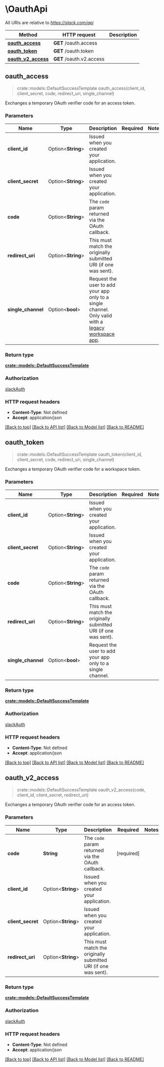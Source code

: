 # \OauthApi

All URIs are relative to *https://slack.com/api*

Method | HTTP request | Description
------------- | ------------- | -------------
[**oauth_access**](OauthApi.md#oauth_access) | **GET** /oauth.access | 
[**oauth_token**](OauthApi.md#oauth_token) | **GET** /oauth.token | 
[**oauth_v2_access**](OauthApi.md#oauth_v2_access) | **GET** /oauth.v2.access | 



## oauth_access

> crate::models::DefaultSuccessTemplate oauth_access(client_id, client_secret, code, redirect_uri, single_channel)


Exchanges a temporary OAuth verifier code for an access token.

### Parameters


Name | Type | Description  | Required | Notes
------------- | ------------- | ------------- | ------------- | -------------
**client_id** | Option<**String**> | Issued when you created your application. |  |
**client_secret** | Option<**String**> | Issued when you created your application. |  |
**code** | Option<**String**> | The `code` param returned via the OAuth callback. |  |
**redirect_uri** | Option<**String**> | This must match the originally submitted URI (if one was sent). |  |
**single_channel** | Option<**bool**> | Request the user to add your app only to a single channel. Only valid with a [legacy workspace app](https://api.slack.com/legacy-workspace-apps). |  |

### Return type

[**crate::models::DefaultSuccessTemplate**](Default_success_template.md)

### Authorization

[slackAuth](../README.md#slackAuth)

### HTTP request headers

- **Content-Type**: Not defined
- **Accept**: application/json

[[Back to top]](#) [[Back to API list]](../README.md#documentation-for-api-endpoints) [[Back to Model list]](../README.md#documentation-for-models) [[Back to README]](../README.md)


## oauth_token

> crate::models::DefaultSuccessTemplate oauth_token(client_id, client_secret, code, redirect_uri, single_channel)


Exchanges a temporary OAuth verifier code for a workspace token.

### Parameters


Name | Type | Description  | Required | Notes
------------- | ------------- | ------------- | ------------- | -------------
**client_id** | Option<**String**> | Issued when you created your application. |  |
**client_secret** | Option<**String**> | Issued when you created your application. |  |
**code** | Option<**String**> | The `code` param returned via the OAuth callback. |  |
**redirect_uri** | Option<**String**> | This must match the originally submitted URI (if one was sent). |  |
**single_channel** | Option<**bool**> | Request the user to add your app only to a single channel. |  |

### Return type

[**crate::models::DefaultSuccessTemplate**](Default_success_template.md)

### Authorization

[slackAuth](../README.md#slackAuth)

### HTTP request headers

- **Content-Type**: Not defined
- **Accept**: application/json

[[Back to top]](#) [[Back to API list]](../README.md#documentation-for-api-endpoints) [[Back to Model list]](../README.md#documentation-for-models) [[Back to README]](../README.md)


## oauth_v2_access

> crate::models::DefaultSuccessTemplate oauth_v2_access(code, client_id, client_secret, redirect_uri)


Exchanges a temporary OAuth verifier code for an access token.

### Parameters


Name | Type | Description  | Required | Notes
------------- | ------------- | ------------- | ------------- | -------------
**code** | **String** | The `code` param returned via the OAuth callback. | [required] |
**client_id** | Option<**String**> | Issued when you created your application. |  |
**client_secret** | Option<**String**> | Issued when you created your application. |  |
**redirect_uri** | Option<**String**> | This must match the originally submitted URI (if one was sent). |  |

### Return type

[**crate::models::DefaultSuccessTemplate**](Default_success_template.md)

### Authorization

[slackAuth](../README.md#slackAuth)

### HTTP request headers

- **Content-Type**: Not defined
- **Accept**: application/json

[[Back to top]](#) [[Back to API list]](../README.md#documentation-for-api-endpoints) [[Back to Model list]](../README.md#documentation-for-models) [[Back to README]](../README.md)

